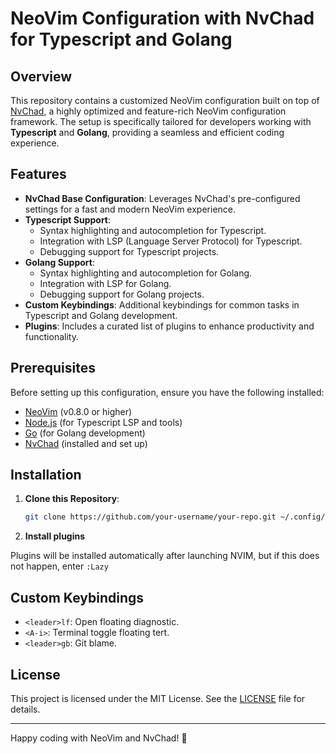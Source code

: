# NeoVim Configuration with NvChad for Typescript and Golang

## Overview

This repository contains a customized NeoVim configuration built on top of [NvChad](https://github.com/NvChad/NvChad), a highly optimized and feature-rich NeoVim configuration framework. The setup is specifically tailored for developers working with **Typescript** and **Golang**, providing a seamless and efficient coding experience.

## Features

- **NvChad Base Configuration**: Leverages NvChad's pre-configured settings for a fast and modern NeoVim experience.
- **Typescript Support**:
  - Syntax highlighting and autocompletion for Typescript.
  - Integration with LSP (Language Server Protocol) for Typescript.
  - Debugging support for Typescript projects.
- **Golang Support**:
  - Syntax highlighting and autocompletion for Golang.
  - Integration with LSP for Golang.
  - Debugging support for Golang projects.
- **Custom Keybindings**: Additional keybindings for common tasks in Typescript and Golang development.
- **Plugins**: Includes a curated list of plugins to enhance productivity and functionality.

## Prerequisites

Before setting up this configuration, ensure you have the following installed:

- [NeoVim](https://neovim.io/) (v0.8.0 or higher)
- [Node.js](https://nodejs.org/) (for Typescript LSP and tools)
- [Go](https://golang.org/) (for Golang development)
- [NvChad](https://github.com/NvChad/NvChad) (installed and set up)

## Installation

1. **Clone this Repository**:

   ```bash
   git clone https://github.com/your-username/your-repo.git ~/.config/nvim
   ```
2. **Install plugins**

Plugins will be installed automatically after launching NVIM, but if this does not happen, enter `:Lazy`

## Custom Keybindings

  - `<leader>lf`: Open floating diagnostic.
  - `<A-i>`: Terminal toggle floating tert.
  - `<leader>gb`: Git blame.

## License

This project is licensed under the MIT License. See the [LICENSE](LICENSE) file for details.

---

Happy coding with NeoVim and NvChad! 🚀
